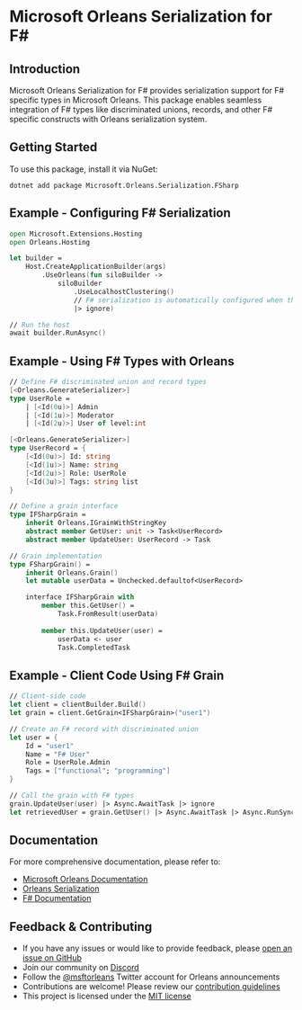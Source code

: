 # Microsoft Orleans Serialization for F#

## Introduction
Microsoft Orleans Serialization for F# provides serialization support for F# specific types in Microsoft Orleans. This package enables seamless integration of F# types like discriminated unions, records, and other F# specific constructs with Orleans serialization system.

## Getting Started
To use this package, install it via NuGet:

```shell
dotnet add package Microsoft.Orleans.Serialization.FSharp
```

## Example - Configuring F# Serialization
```fsharp
open Microsoft.Extensions.Hosting
open Orleans.Hosting

let builder = 
    Host.CreateApplicationBuilder(args)
        .UseOrleans(fun siloBuilder ->
            siloBuilder
                .UseLocalhostClustering()
                // F# serialization is automatically configured when the package is referenced
                |> ignore)

// Run the host
await builder.RunAsync()
```

## Example - Using F# Types with Orleans
```fsharp
// Define F# discriminated union and record types
[<Orleans.GenerateSerializer>]
type UserRole =
    | [<Id(0u)>] Admin
    | [<Id(1u)>] Moderator
    | [<Id(2u)>] User of level:int

[<Orleans.GenerateSerializer>]
type UserRecord = {
    [<Id(0u)>] Id: string
    [<Id(1u)>] Name: string
    [<Id(2u)>] Role: UserRole
    [<Id(3u)>] Tags: string list
}

// Define a grain interface
type IFSharpGrain =
    inherit Orleans.IGrainWithStringKey
    abstract member GetUser: unit -> Task<UserRecord>
    abstract member UpdateUser: UserRecord -> Task

// Grain implementation
type FSharpGrain() =
    inherit Orleans.Grain()
    let mutable userData = Unchecked.defaultof<UserRecord>

    interface IFSharpGrain with
        member this.GetUser() =
            Task.FromResult(userData)
            
        member this.UpdateUser(user) =
            userData <- user
            Task.CompletedTask
```

## Example - Client Code Using F# Grain
```fsharp
// Client-side code
let client = clientBuilder.Build()
let grain = client.GetGrain<IFSharpGrain>("user1")

// Create an F# record with discriminated union
let user = {
    Id = "user1"
    Name = "F# User"
    Role = UserRole.Admin
    Tags = ["functional"; "programming"]
}

// Call the grain with F# types
grain.UpdateUser(user) |> Async.AwaitTask |> ignore
let retrievedUser = grain.GetUser() |> Async.AwaitTask |> Async.RunSynchronously
```

## Documentation
For more comprehensive documentation, please refer to:
- [Microsoft Orleans Documentation](https://learn.microsoft.com/dotnet/orleans/)
- [Orleans Serialization](https://learn.microsoft.com/en-us/dotnet/orleans/host/configuration-guide/serialization)
- [F# Documentation](https://learn.microsoft.com/en-us/dotnet/fsharp/)

## Feedback & Contributing
- If you have any issues or would like to provide feedback, please [open an issue on GitHub](https://github.com/dotnet/orleans/issues)
- Join our community on [Discord](https://aka.ms/orleans-discord)
- Follow the [@msftorleans](https://twitter.com/msftorleans) Twitter account for Orleans announcements
- Contributions are welcome! Please review our [contribution guidelines](https://github.com/dotnet/orleans/blob/main/CONTRIBUTING.md)
- This project is licensed under the [MIT license](https://github.com/dotnet/orleans/blob/main/LICENSE)